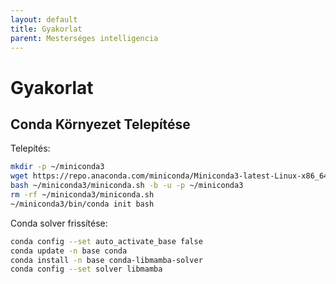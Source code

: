 ```yaml
---
layout: default
title: Gyakorlat
parent: Mesterséges intelligencia
---
```


# Gyakorlat

## Conda Környezet Telepítése

Telepítés:
```bash
mkdir -p ~/miniconda3
wget https://repo.anaconda.com/miniconda/Miniconda3-latest-Linux-x86_64.sh -O ~/miniconda3/miniconda.sh
bash ~/miniconda3/miniconda.sh -b -u -p ~/miniconda3
rm -rf ~/miniconda3/miniconda.sh
~/miniconda3/bin/conda init bash
```

Conda solver frissítése:
```bash
conda config --set auto_activate_base false
conda update -n base conda
conda install -n base conda-libmamba-solver
conda config --set solver libmamba
```